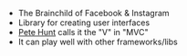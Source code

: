 * The Brainchild of Facebook & Instagram
* Library for creating user interfaces
* [Pete Hunt](https://twitter.com/floydophone) calls it the "V" in "MVC"
* It can play well with other frameworks/libs